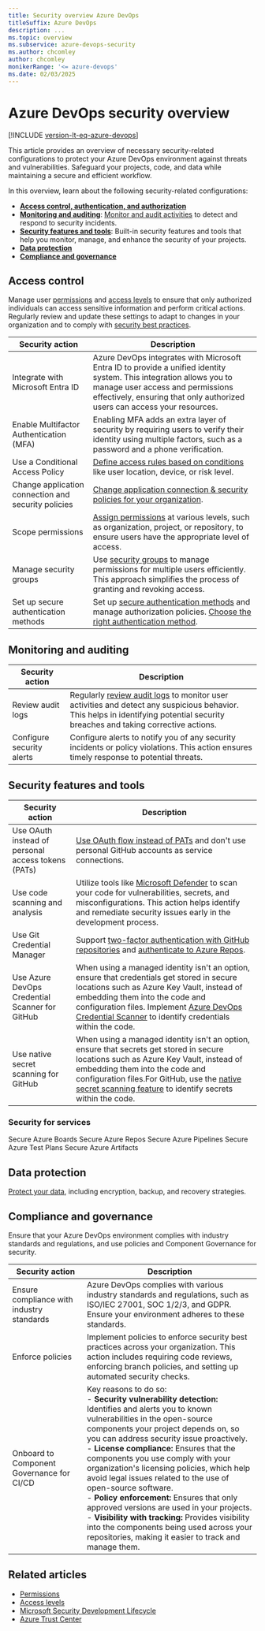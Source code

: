 ```yaml
---
title: Security overview Azure DevOps
titleSuffix: Azure DevOps 
description: ...  
ms.topic: overview
ms.subservice: azure-devops-security
ms.author: chcomley
author: chcomley
monikerRange: '<= azure-devops'
ms.date: 02/03/2025
--- 
```


# Azure DevOps security overview

[!INCLUDE [version-lt-eq-azure-devops](../../includes/version-lt-eq-azure-devops.md)]

This article provides an overview of necessary security-related configurations to protect your Azure DevOps environment against threats and vulnerabilities. Safeguard your projects, code, and data while maintaining a secure and efficient workflow.

In this overview, learn about the following security-related configurations:

- **[Access control, authentication, and authorization](#access-control)**
- **[Monitoring and auditing](#monitoring-and-auditing)**: [Monitor and audit activities](../audit/azure-devops-auditing.md) to detect and respond to security incidents.
- **[Security features and tools](#security-features-and-tools)**: Built-in security features and tools that help you monitor, manage, and enhance the security of your projects.
- **[Data protection](#data-protection)**
- **[Compliance and governance](#compliance-and-governance)**

## Access control

Manage user [permissions](about-permissions.md) and [access levels](access-levels.md) to ensure that only authorized individuals can access sensitive information and perform critical actions. Regularly review and update these settings to adapt to changes in your organization and to comply with [security best practices](security-best-practices.md).

|Security action |Description  |
|---------|---------|
|Integrate with Microsoft Entra ID   |Azure DevOps integrates with Microsoft Entra ID to provide a unified identity system. This integration allows you to manage user access and permissions effectively, ensuring that only authorized users can access your resources.   |
|Enable Multifactor Authentication (MFA)    | Enabling MFA adds an extra layer of security by requiring users to verify their identity using multiple factors, such as a password and a phone verification.   |
|Use a Conditional Access Policy|[Define access rules based on conditions](../../../release-notes/roadmap/conditional-access-policy.md) like user location, device, or risk level. |
|Change application connection and security policies| [Change application connection & security policies for your organization](../accounts/change-application-access-policies.md).  |
|Scope permissions  | [Assign permissions](security-best-practices.md#scope-permissions) at various levels, such as organization, project, or repository, to ensure users have the appropriate level of access.  |
|Manage security groups  |Use [security groups](security-best-practices.md#manage-security-groups) to manage permissions for multiple users efficiently. This approach simplifies the process of granting and revoking access.  |
|Set up secure authentication methods| Set up [secure authentication methods](about-security-identity.md) and manage authorization policies. [Choose the right authentication method](security-best-practices.md).|

## Monitoring and auditing

|Security action |Description  |
|---------|---------|
|Review audit logs |Regularly [review audit logs](../audit/auditing-streaming.md) to monitor user activities and detect any suspicious behavior. This helps in identifying potential security breaches and taking corrective actions.   |
|Configure security alerts|Configure alerts to notify you of any security incidents or policy violations. This action ensures timely response to potential threats.   |

## Security features and tools

|Security action |Description  |
|---------|---------|
|Use OAuth instead of personal access tokens (PATs)    | [Use OAuth flow instead of PATs](security-best-practices.md#secure-github-integrations) and don't use personal GitHub accounts as service connections.     |
|Use code scanning and analysis    | Utilize tools like [Microsoft Defender](https://apps.microsoft.com/detail/9p6pmztm93lr?hl=en-US&gl=US) to scan your code for vulnerabilities, secrets, and misconfigurations. This action helps identify and remediate security issues early in the development process.     |
|Use Git Credential Manager | Support [two-factor authentication with GitHub repositories](https://docs.github.com/en/authentication/securing-your-account-with-two-factor-authentication-2fa/about-two-factor-authentication) and [authenticate to Azure Repos](../../repos/git/set-up-credential-managers.md).|
|Use Azure DevOps Credential Scanner for GitHub    | When using a managed identity isn't an option, ensure that credentials get stored in secure locations such as Azure Key Vault, instead of embedding them into the code and configuration files. Implement [Azure DevOps Credential Scanner](https://secdevtools.azurewebsites.net/helpcredscan.html) to identify credentials within the code.      |
|Use native secret scanning for GitHub |When using a managed identity isn't an option, ensure that secrets get stored in secure locations such as Azure Key Vault, instead of embedding them into the code and configuration files.For GitHub, use the [native secret scanning feature](https://docs.github.com/en/code-security/secret-scanning/introduction/about-secret-scanning) to identify secrets within the code.|

### Security for services

Secure Azure Boards
Secure Azure Repos
Secure Azure Pipelines 
Secure Azure Test Plans
Secure Azure Artifacts

## Data protection

[Protect your data](data-protection.md), including encryption, backup, and recovery strategies.

## Compliance and governance

Ensure that your Azure DevOps environment complies with industry standards and regulations, and use policies and Component Governance for security.

|Security action |Description  |
|---------|---------|
|Ensure compliance with industry standards     | Azure DevOps complies with various industry standards and regulations, such as ISO/IEC 27001, SOC 1/2/3, and GDPR. Ensure your environment adheres to these standards.        |
|Enforce policies    | Implement policies to enforce security best practices across your organization. This action includes requiring code reviews, enforcing branch policies, and setting up automated security checks.        |
|Onboard to Component Governance for CI/CD| Key reasons to do so:<br>- **Security vulnerability detection:** Identifies and alerts you to known vulnerabilities in the open-source components your project depends on, so you can address security issue proactively.<br>- **License compliance:** Ensures that the components you use comply with your organization's licensing policies, which help avoid legal issues related to the use of open-source software.<br>- **Policy enforcement:** Ensures that only approved versions are used in your projects.<br>- **Visibility with tracking:** Provides visibility into the components being used across your repositories, making it easier to track and manage them.|

## Related articles

- [Permissions](about-permissions.md)
- [Access levels](access-levels.md)
- [Microsoft Security Development Lifecycle](https://www.microsoft.com/sdl/)
- [Azure Trust Center](https://azure.microsoft.com/support/trust-center/)
